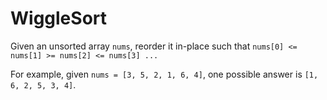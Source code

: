 # WiggleSort
Given an unsorted array `nums`, reorder it in-place such that `nums[0] <= nums[1] >= nums[2] <= nums[3] ...`

For example, given `nums = [3, 5, 2, 1, 6, 4]`, one possible answer is `[1, 6, 2, 5, 3, 4]`.